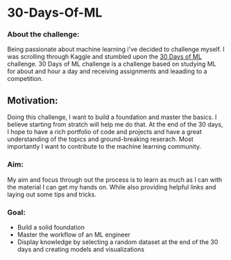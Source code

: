 # 30-Days-Of-ML


###  **About the challenge**:

Being passionate about machine learning i've decided to challenge myself. I was scrolling through Kaggle and stumbled upon the [30 Days of ML](https://www.kaggle.com/thirty-days-of-ml) challenge. 30 Days of ML challenge is a challenge based on studying ML for about and hour a day and receiving assignments and leaading to a competition.


## **Motivation**: 

Doing this challenge, I want to build a foundation and master the basics. I believe starting from stratch will help me do that. At the end of the 30 days, I hope to have a rich portfolio of code and projects and have a great understanding of the topics and ground-breaking reserach. Most importantly I want to contribute to the machine learning community.

### **Aim**:

My aim and focus through out the process is to learn as much as I can with the material I can get my hands on. While also providing helpful links and laying out some tips and tricks.

### **Goal**:

- Build a solid foundation
- Master the workflow of an ML engineer
- Display knowledge by selecting a random dataset at the end of the 30 days and creating models and visualizations
